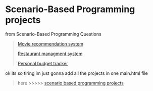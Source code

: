 # Scenario-Based Programming projects
 from Scenario-Based Programming Questions
> [Movie recommendation system](https://scenario-based-programming-projects-29er.vercel.app/)   
> 
> [Restaurant managment system](https://scenario-based-programming-projects-mb2x.vercel.app/)    
>
> [Personal budget tracker](https://scenario-based-programming-projects.vercel.app/)
>  
ok its so tiring im just gonna add all the projects in one main.html file   

>  here >>>>> [scenario based programming projects](https://raufjatoi.github.io/Scenario-Based-Programming-projects/)
